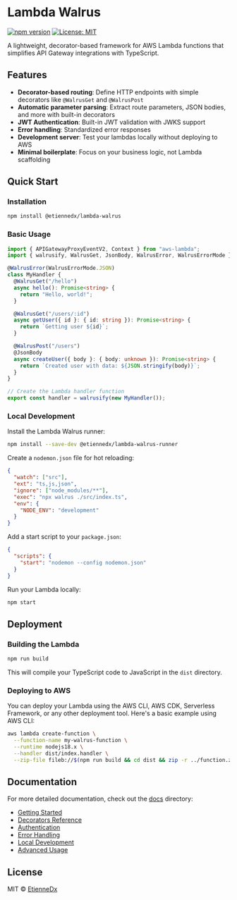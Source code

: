 # Lambda Walrus

[![npm version](https://badge.fury.io/js/@etiennedx%2Flambda-walrus.svg)](https://www.npmjs.com/package/@etiennedx/lambda-walrus)
[![License: MIT](https://img.shields.io/badge/License-MIT-yellow.svg)](https://opensource.org/licenses/MIT)

A lightweight, decorator-based framework for AWS Lambda functions that simplifies API Gateway integrations with TypeScript.

## Features

- **Decorator-based routing**: Define HTTP endpoints with simple decorators like `@WalrusGet` and `@WalrusPost`
- **Automatic parameter parsing**: Extract route parameters, JSON bodies, and more with built-in decorators
- **JWT Authentication**: Built-in JWT validation with JWKS support
- **Error handling**: Standardized error responses
- **Development server**: Test your lambdas locally without deploying to AWS
- **Minimal boilerplate**: Focus on your business logic, not Lambda scaffolding

## Quick Start

### Installation

```bash
npm install @etiennedx/lambda-walrus
```

### Basic Usage

```typescript
import { APIGatewayProxyEventV2, Context } from "aws-lambda";
import { walrusify, WalrusGet, JsonBody, WalrusError, WalrusErrorMode } from "@etiennedx/lambda-walrus";

@WalrusError(WalrusErrorMode.JSON)
class MyHandler {
  @WalrusGet("/hello")
  async hello(): Promise<string> {
    return "Hello, world!";
  }

  @WalrusGet("/users/:id")
  async getUser({ id }: { id: string }): Promise<string> {
    return `Getting user ${id}`;
  }

  @WalrusPost("/users")
  @JsonBody
  async createUser({ body }: { body: unknown }): Promise<string> {
    return `Created user with data: ${JSON.stringify(body)}`;
  }
}

// Create the Lambda handler function
export const handler = walrusify(new MyHandler());
```

### Local Development

Install the Lambda Walrus runner:

```bash
npm install --save-dev @etiennedx/lambda-walrus-runner
```

Create a `nodemon.json` file for hot reloading:

```json
{
  "watch": ["src"],
  "ext": "ts,js,json",
  "ignore": ["node_modules/**"],
  "exec": "npx walrus ./src/index.ts",
  "env": {
    "NODE_ENV": "development"
  }
}
```

Add a start script to your `package.json`:

```json
{
  "scripts": {
    "start": "nodemon --config nodemon.json"
  }
}
```

Run your Lambda locally:

```bash
npm start
```

## Deployment

### Building the Lambda

```bash
npm run build
```

This will compile your TypeScript code to JavaScript in the `dist` directory.

### Deploying to AWS

You can deploy your Lambda using the AWS CLI, AWS CDK, Serverless Framework, or any other deployment tool. Here's a basic example using AWS CLI:

```bash
aws lambda create-function \
  --function-name my-walrus-function \
  --runtime nodejs18.x \
  --handler dist/index.handler \
  --zip-file fileb://$(npm run build && cd dist && zip -r ../function.zip . && echo '../function.zip')
```

## Documentation

For more detailed documentation, check out the [docs](./docs/) directory:

- [Getting Started](./docs/getting-started.md)
- [Decorators Reference](./docs/decorators.md)
- [Authentication](./docs/authentication.md)
- [Error Handling](./docs/error-handling.md)
- [Local Development](./docs/local-development.md)
- [Advanced Usage](./docs/advanced-usage.md)

## License

MIT © [EtienneDx](https://github.com/EtienneDx)
